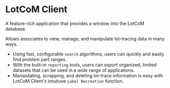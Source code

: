 # LotCoM Client
A feature-rich application that provides a window into the LotCoM database. 

Allows associates to view, manage, and manipulate lot-tracing data in many ways. 
- Using fast, configurable `search` algorithms, users can quickly and easily find problem part ranges.
- With the built-in `reporting` tools, users can export organized, limited datasets that can be used in a wide range of applications.
- Manipulating, scrapping, and deleting lot-trace information is easy with LotCoM Client's intuituve `Label Recreation` function.
